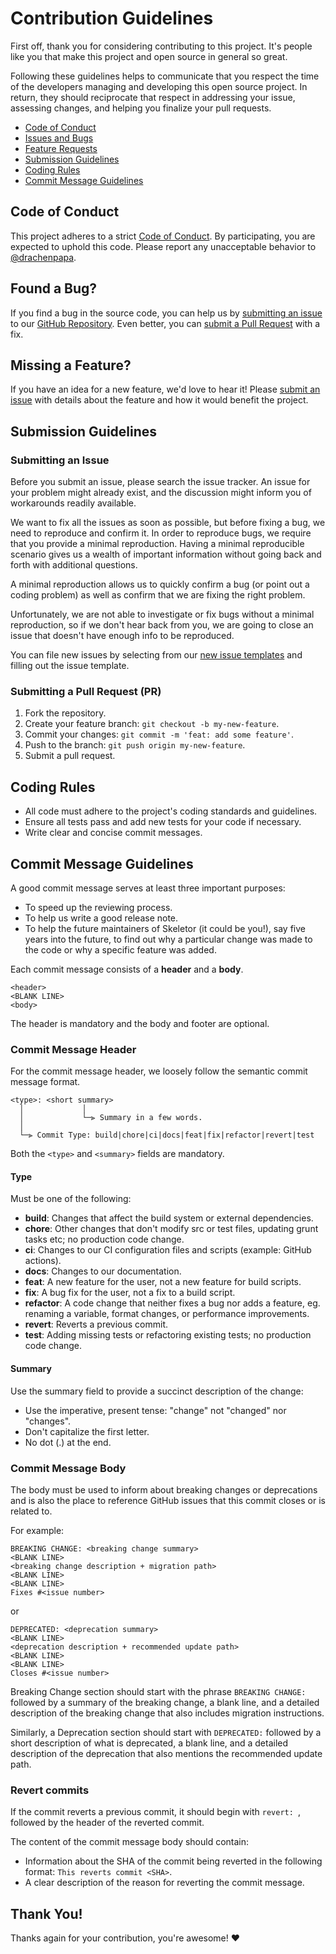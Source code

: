 # Contribution Guidelines

First off, thank you for considering contributing to this project.
It's people like you that make this project and open source in general so great.

Following these guidelines helps to communicate that you respect the time of the developers
managing and developing this open source project. 
In return, they should reciprocate that respect in addressing your issue, assessing changes,
and helping you finalize your pull requests.

- [Code of Conduct](#code-of-conduct)
- [Issues and Bugs](#issues-and-bugs)
- [Feature Requests](#feature-requests)
- [Submission Guidelines](#submission-guidelines)
- [Coding Rules](#coding-rules)
- [Commit Message Guidelines](#commit-message-guidelines)

## <a name="code-of-conduct"></a> Code of Conduct

This project adheres to a strict [Code of Conduct](CODE_OF_CONDUCT.md).
By participating, you are expected to uphold this code.
Please report any unacceptable behavior to [@drachenpapa](https://github.com/drachenpapa).

## <a name="issues-and-bugs"></a> Found a Bug?

If you find a bug in the source code, you can help us by [submitting an issue](#submit-issue)
to our [GitHub Repository](https://github.com/drachenpapa/skeletor/issues).
Even better, you can [submit a Pull Request](#submit-pr) with a fix.

## <a name="feature-requests"></a> Missing a Feature?

If you have an idea for a new feature, we'd love to hear it!
Please [submit an issue](https://github.com/drachenpapa/skeletor/issues/new/choose) with details
about the feature and how it would benefit the project.

## <a name="submission-guidelines"></a> Submission Guidelines

### <a name="submit-issue"></a> Submitting an Issue

Before you submit an issue, please search the issue tracker.
An issue for your problem might already exist, and the discussion might inform you of workarounds readily available.

We want to fix all the issues as soon as possible, but before fixing a bug, we need to reproduce and confirm it.
In order to reproduce bugs, we require that you provide a minimal reproduction.
Having a minimal reproducible scenario gives us a wealth of important information 
without going back and forth with additional questions.

A minimal reproduction allows us to quickly confirm a bug (or point out a coding problem)
as well as confirm that we are fixing the right problem.

Unfortunately, we are not able to investigate or fix bugs without a minimal reproduction,
so if we don't hear back from you, we are going to close an issue that doesn't have enough info to be reproduced.

You can file new issues by selecting from our [new issue templates](https://github.com/drachenpapa/skeletor/issues/new/choose)
and filling out the issue template.

### <a name="submit-pr"></a> Submitting a Pull Request (PR)

1. Fork the repository.
2. Create your feature branch: `git checkout -b my-new-feature`.
3. Commit your changes: `git commit -m 'feat: add some feature'`.
4. Push to the branch: `git push origin my-new-feature`.
5. Submit a pull request.

## <a name="coding-rules"></a> Coding Rules

- All code must adhere to the project's coding standards and guidelines.
- Ensure all tests pass and add new tests for your code if necessary.
- Write clear and concise commit messages.

## <a name="commit-message-guidelines"></a> Commit Message Guidelines

A good commit message serves at least three important purposes:
- To speed up the reviewing process.
- To help us write a good release note.
- To help the future maintainers of Skeletor (it could be you!), say five years into the future,
   to find out why a particular change was made to the code or why a specific feature was added.

Each commit message consists of a **header** and a **body**.
``` 
<header>
<BLANK LINE>
<body>
```

The header is mandatory and the body and footer are optional.

### <a name="commit-header"></a> Commit Message Header

For the commit message header, we loosely follow the semantic commit message format.
```
<type>: <short summary>
  │             │
  │             └─⫸ Summary in a few words.
  │
  └─⫸ Commit Type: build|chore|ci|docs|feat|fix|refactor|revert|test
```

Both the `<type>` and `<summary>` fields are mandatory.

#### Type

Must be one of the following:
* **build**: Changes that affect the build system or external dependencies.
* **chore**: Other changes that don't modify src or test files, updating grunt tasks etc; no production code change.
* **ci**: Changes to our CI configuration files and scripts (example: GitHub actions).
* **docs**: Changes to our documentation.
* **feat**: A new feature for the user, not a new feature for build scripts.
* **fix**: A bug fix for the user, not a fix to a build script.
* **refactor**: A code change that neither fixes a bug nor adds a feature, eg. renaming a variable, format changes, or performance improvements.
* **revert**: Reverts a previous commit.
* **test**: Adding missing tests or refactoring existing tests; no production code change.

#### Summary

Use the summary field to provide a succinct description of the change:
* Use the imperative, present tense: "change" not "changed" nor "changes".
* Don't capitalize the first letter.
* No dot (.) at the end.

### <a name="commit-body"></a> Commit Message Body

The body must be used to inform about breaking changes or deprecations and is also the place to reference GitHub issues that this commit closes or is related to.

For example:
```
BREAKING CHANGE: <breaking change summary>
<BLANK LINE>
<breaking change description + migration path>
<BLANK LINE>
<BLANK LINE>
Fixes #<issue number>
```

or

```
DEPRECATED: <deprecation summary>
<BLANK LINE>
<deprecation description + recommended update path>
<BLANK LINE>
<BLANK LINE>
Closes #<issue number>
```

Breaking Change section should start with the phrase `BREAKING CHANGE:` followed by a summary of the breaking change, a blank line, and a detailed description of the breaking change that also includes migration instructions.

Similarly, a Deprecation section should start with `DEPRECATED:` followed by a short description of what is deprecated, a blank line, and a detailed description of the deprecation that also mentions the recommended update path.

### Revert commits

If the commit reverts a previous commit, it should begin with `revert: `, followed by the header of the reverted commit.

The content of the commit message body should contain:
- Information about the SHA of the commit being reverted in the following format: `This reverts commit <SHA>`.
- A clear description of the reason for reverting the commit message.


## Thank You!
Thanks again for your contribution, you're awesome! :heart:
